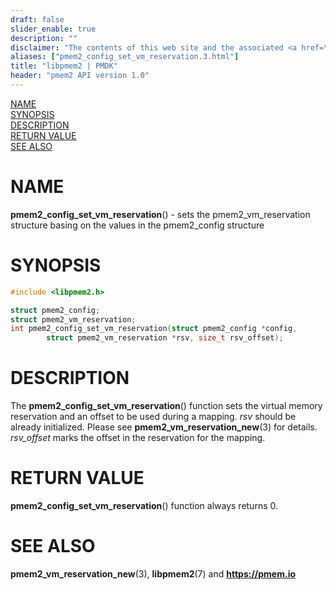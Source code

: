 ```yaml
---
draft: false
slider_enable: true
description: ""
disclaimer: "The contents of this web site and the associated <a href=\"https://github.com/pmem\">GitHub repositories</a> are BSD-licensed open source."
aliases: ["pmem2_config_set_vm_reservation.3.html"]
title: "libpmem2 | PMDK"
header: "pmem2 API version 1.0"
---
```


[comment]: <> (SPDX-License-Identifier: BSD-3-Clause)
[comment]: <> (Copyright 2020, Intel Corporation)

[comment]: <> (pmem2_config_set_vm_reservation.3 -- man page for libpmem2 config API)

[NAME](#name)<br />
[SYNOPSIS](#synopsis)<br />
[DESCRIPTION](#description)<br />
[RETURN VALUE](#return-value)<br />
[SEE ALSO](#see-also)<br />

# NAME #

**pmem2_config_set_vm_reservation**() - sets the pmem2_vm_reservation structure basing on the
values in the pmem2_config structure

# SYNOPSIS #

```c
#include <libpmem2.h>

struct pmem2_config;
struct pmem2_vm_reservation;
int pmem2_config_set_vm_reservation(struct pmem2_config *config,
		struct pmem2_vm_reservation *rsv, size_t rsv_offset);
```

# DESCRIPTION #

The **pmem2_config_set_vm_reservation**() function sets the virtual memory reservation
and an offset to be used during a mapping. *rsv* should be already initialized. Please see
**pmem2_vm_reservation_new**(3) for details. *rsv_offset* marks the offset in the
reservation for the mapping.

# RETURN VALUE #

**pmem2_config_set_vm_reservation**() function always returns 0.

# SEE ALSO #

**pmem2_vm_reservation_new**(3), **libpmem2**(7) and **<https://pmem.io>**
